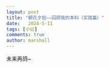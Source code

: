 ```yaml
---
layout: post
title: "朝花夕拾——回顾我的本科（实践篇）"
date:   2024-5-11
tags: [小记]
comments: true
author: marshall
---
```


未来再鸽~